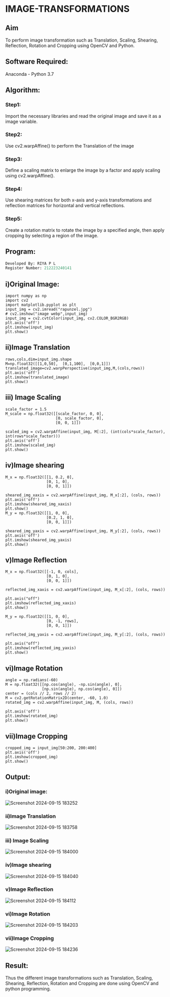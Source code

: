 # IMAGE-TRANSFORMATIONS
## Aim
To perform image transformation such as Translation, Scaling, Shearing, Reflection, Rotation and Cropping using OpenCV and Python.

## Software Required:
Anaconda - Python 3.7

## Algorithm:
### Step1:
Import the necessary libraries and read the original image and save it as a image variable.

### Step2:
Use cv2.warpAffine() to perform the Translation of the image

### Step3:
Define a scaling matrix to enlarge the image by a factor and apply scaling using cv2.warpAffine().

### Step4:
Use shearing matrices for both x-axis and y-axis transformations and reflection matrices for horizontal and vertical reflections.

### Step5:
Create a rotation matrix to rotate the image by a specified angle, then apply cropping by selecting a region of the image.

## Program:
```python
Developed By: RIYA P L
Register Number: 212223240141
```
## i)Original Image:
```
import numpy as np
import cv2
import matplotlib.pyplot as plt
input_img = cv2.imread("rapunzel.jpg")
# cv2.imshow("image webp",input_img)
input_img = cv2.cvtColor(input_img, cv2.COLOR_BGR2RGB)
plt.axis('off')
plt.imshow(input_img)
plt.show()
```
## ii)Image Translation
```
rows,cols,dim=input_img.shape
M=np.float32([[1,0,50],  [0,1,100],  [0,0,1]])
translated_image=cv2.warpPerspective(input_img,M,(cols,rows))
plt.axis('off')
plt.imshow(translated_image)
plt.show()
```
## iii) Image Scaling
```
scale_factor = 1.5
M_scale = np.float32([[scale_factor, 0, 0],
                      [0, scale_factor, 0],
                      [0, 0, 1]])

scaled_img = cv2.warpAffine(input_img, M[:2], (int(cols*scale_factor), int(rows*scale_factor)))
plt.axis('off')
plt.imshow(scaled_img)
plt.show()
```
## iv)Image shearing
```
M_x = np.float32([[1, 0.2, 0],
                  [0, 1, 0],
                  [0, 0, 1]])

sheared_img_xaxis = cv2.warpAffine(input_img, M_x[:2], (cols, rows))
plt.axis('off')
plt.imshow(sheared_img_xaxis)
plt.show()
M_y = np.float32([[1, 0, 0],
                  [0.2, 1, 0],
                  [0, 0, 1]])

sheared_img_yaxis = cv2.warpAffine(input_img, M_y[:2], (cols, rows))
plt.axis('off')
plt.imshow(sheared_img_yaxis)
plt.show()
```
## v)Image Reflection
```
M_x = np.float32([[-1, 0, cols],
                  [0, 1, 0],
                  [0, 0, 1]])

reflected_img_xaxis = cv2.warpAffine(input_img, M_x[:2], (cols, rows))

plt.axis("off")
plt.imshow(reflected_img_xaxis)
plt.show()

M_y = np.float32([[1, 0, 0],
                  [0, -1, rows],
                  [0, 0, 1]])

reflected_img_yaxis = cv2.warpAffine(input_img, M_y[:2], (cols, rows))

plt.axis("off")
plt.imshow(reflected_img_yaxis)
plt.show()
```
## vi)Image Rotation
```
angle = np.radians(-60)
M = np.float32([[np.cos(angle), -np.sin(angle), 0],
                [np.sin(angle), np.cos(angle), 0]])
center = (cols // 2, rows // 2)
M = cv2.getRotationMatrix2D(center, -60, 1.0)
rotated_img = cv2.warpAffine(input_img, M, (cols, rows))

plt.axis('off')
plt.imshow(rotated_img)
plt.show()
```
## vii)Image Cropping
```
cropped_img = input_img[50:200, 200:400]
plt.axis('off')
plt.imshow(cropped_img)
plt.show()
```
## Output:
### i)Original image:
![Screenshot 2024-09-15 183252](https://github.com/user-attachments/assets/c2a9a796-2f41-474f-a3f1-eb9b363f45ee)

### ii)Image Translation
![Screenshot 2024-09-15 183758](https://github.com/user-attachments/assets/c910d2a2-acd5-43d2-b9ef-e953800a2953)

### iii) Image Scaling
![Screenshot 2024-09-15 184000](https://github.com/user-attachments/assets/615a8d20-e7ed-46b2-9386-4e0729562e2e)

### iv)Image shearing
![Screenshot 2024-09-15 184040](https://github.com/user-attachments/assets/1b6f6bbb-57a7-43ee-90d2-dfb16a451135)

### v)Image Reflection
![Screenshot 2024-09-15 184112](https://github.com/user-attachments/assets/ed7f49e8-928e-46e7-a866-f11295af6862)

### vi)Image Rotation
![Screenshot 2024-09-15 184203](https://github.com/user-attachments/assets/63c28ecf-da5b-4ca3-95a1-4563287cd4ca)

### vii)Image Cropping
![Screenshot 2024-09-15 184236](https://github.com/user-attachments/assets/ae98f6de-3b66-40bc-92e6-e6ffded6ce91)

## Result: 
Thus the different image transformations such as Translation, Scaling, Shearing, Reflection, Rotation and Cropping are done using OpenCV and python programming.
